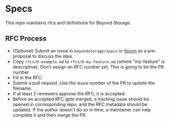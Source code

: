 # Specs

This repo maintains rfcs and definitions for Beyond Storage.

## RFC Process

- (Optional) Submit an issue in `beyondstorage/specs` or [forum](https://forum.beyondstorage.io/) as a pre-proposal to discuss the idea.
- Copy `rfcs/0-example.md` to `rfcs/0-my-feature.md` (where "my-feature" is descriptive). Don't assign an RFC number yet; This is going to be the PR number.
- Fill in the RFC.
- Submit a pull request. Use the issue number of the PR to update the filename.
- If at least 2 reviewers approve the RFC, it is accepted.
- Before an accepted RFC gets merged, a tracking issue should be opened in corresponding repo, and the RFC metadata should be updated. If the author doesn't do so in time, a maintainer can help complete it and then merge the PR.
